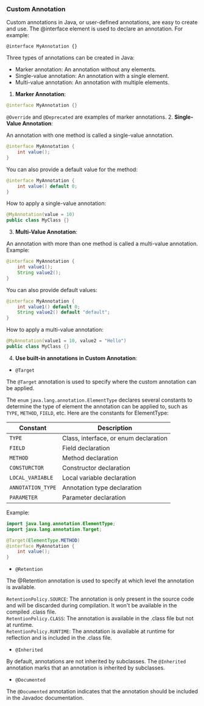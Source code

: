 ### Custom Annotation

Custom annotations in Java, or user-defined annotations, are easy to create and use. The @interface element is used to declare an annotation. For example:

```
@interface MyAnnotation {}
```

Three types of annotations can be created in Java:
- Marker annotation: An annotation without any elements.
- Single-value annotation: An annotation with a single element.
- Multi-value annotation: An annotation with multiple elements.

1. **Marker Annotation**:

```java
@interface MyAnnotation {}
```

`@Override` and `@Deprecated` are examples of marker annotations.
2. **Single-Value Annotation**:

An annotation with one method is called a single-value annotation. 

```java
@interface MyAnnotation {
    int value();
}
```

You can also provide a default value for the method:

```java
@interface MyAnnotation {
    int value() default 0;
}
```

How to apply a single-value annotation:

```java
@MyAnnotation(value = 10)
public class MyClass {}
```

3. **Multi-Value Annotation**:

An annotation with more than one method is called a multi-value annotation. Example:

```java
@interface MyAnnotation {
    int value1();
    String value2();
}
```

You can also provide default values:

```java
@interface MyAnnotation {
    int value1() default 0;
    String value2() default "default";
}
```

How to apply a multi-value annotation:

```java
@MyAnnotation(value1 = 10, value2 = "Hello")
public class MyClass {}
```

4. **Use built-in annotations in Custom Annotation**:

- `@Target`

The `@Target` annotation is used to specify where the custom annotation can be applied.

The `enum` `java.lang.annotation.ElementType` declares several constants to determine the type of element the annotation can be applied to, such as `TYPE`, `METHOD`, `FIELD`, etc. Here are the constants for ElementType:

| Constant          | Description                           |
|-------------------|---------------------------------------|
| `TYPE`            | Class, interface, or enum declaration |
| `FIELD`           | Field declaration                     |
| `METHOD`          | Method declaration                    |
| `CONSTURCTOR`     | Constructor declaration               |
| `LOCAL_VARIABLE`  | Local variable declaration            |
| `ANNOTATION_TYPE` | Annotation type declaration           |
| `PARAMETER`       | Parameter declaration                 |

Example:

```java
import java.lang.annotation.ElementType;
import java.lang.annotation.Target;

@Target(ElementType.METHOD)
@interface MyAnnotation {
    int value();
}
```

- `@Retention`

The @Retention annotation is used to specify at which level the annotation is available.   

`RetentionPolicy.SOURCE`: The annotation is only present in the source code and will be discarded during compilation. It won't be available in the compiled .class file.  
`RetentionPolicy.CLASS`: The annotation is available in the .class file but not at runtime.  
`RetentionPolicy.RUNTIME`: The annotation is available at runtime for reflection and is included in the .class file.  

- `@Inherited`

By default, annotations are not inherited by subclasses. The `@Inherited` annotation marks that an annotation is inherited by subclasses.

- `@Documented`

The `@Documented` annotation indicates that the annotation should be included in the Javadoc documentation.






